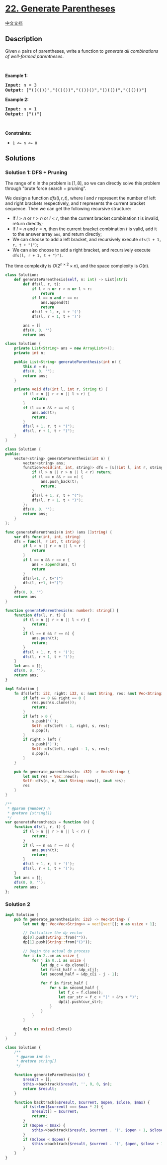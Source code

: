 # [22. Generate Parentheses](https://leetcode.com/problems/generate-parentheses)

[中文文档](/solution/0000-0099/0022.Generate%20Parentheses/README.md)

<!-- tags:String,Dynamic Programming,Backtracking -->

<!-- difficulty:Medium -->

## Description

<p>Given <code>n</code> pairs of parentheses, write a function to <em>generate all combinations of well-formed parentheses</em>.</p>

<p>&nbsp;</p>
<p><strong class="example">Example 1:</strong></p>
<pre><strong>Input:</strong> n = 3
<strong>Output:</strong> ["((()))","(()())","(())()","()(())","()()()"]
</pre><p><strong class="example">Example 2:</strong></p>
<pre><strong>Input:</strong> n = 1
<strong>Output:</strong> ["()"]
</pre>
<p>&nbsp;</p>
<p><strong>Constraints:</strong></p>

<ul>
	<li><code>1 &lt;= n &lt;= 8</code></li>
</ul>

## Solutions

### Solution 1: DFS + Pruning

The range of $n$ in the problem is $[1, 8]$, so we can directly solve this problem through "brute force search + pruning".

We design a function $dfs(l, r, t)$, where $l$ and $r$ represent the number of left and right brackets respectively, and $t$ represents the current bracket sequence. Then we can get the following recursive structure:

-   If $l \gt n$ or $r \gt n$ or $l \lt r$, then the current bracket combination $t$ is invalid, return directly;
-   If $l = n$ and $r = n$, then the current bracket combination $t$ is valid, add it to the answer array `ans`, and return directly;
-   We can choose to add a left bracket, and recursively execute `dfs(l + 1, r, t + "(")`;
-   We can also choose to add a right bracket, and recursively execute `dfs(l, r + 1, t + ")")`.

The time complexity is $O(2^{n\times 2} \times n)$, and the space complexity is $O(n)$.

<!-- tabs:start -->

```python
class Solution:
    def generateParenthesis(self, n: int) -> List[str]:
        def dfs(l, r, t):
            if l > n or r > n or l < r:
                return
            if l == n and r == n:
                ans.append(t)
                return
            dfs(l + 1, r, t + '(')
            dfs(l, r + 1, t + ')')

        ans = []
        dfs(0, 0, '')
        return ans
```

```java
class Solution {
    private List<String> ans = new ArrayList<>();
    private int n;

    public List<String> generateParenthesis(int n) {
        this.n = n;
        dfs(0, 0, "");
        return ans;
    }

    private void dfs(int l, int r, String t) {
        if (l > n || r > n || l < r) {
            return;
        }
        if (l == n && r == n) {
            ans.add(t);
            return;
        }
        dfs(l + 1, r, t + "(");
        dfs(l, r + 1, t + ")");
    }
}
```

```cpp
class Solution {
public:
    vector<string> generateParenthesis(int n) {
        vector<string> ans;
        function<void(int, int, string)> dfs = [&](int l, int r, string t) {
            if (l > n || r > n || l < r) return;
            if (l == n && r == n) {
                ans.push_back(t);
                return;
            }
            dfs(l + 1, r, t + "(");
            dfs(l, r + 1, t + ")");
        };
        dfs(0, 0, "");
        return ans;
    }
};
```

```go
func generateParenthesis(n int) (ans []string) {
	var dfs func(int, int, string)
	dfs = func(l, r int, t string) {
		if l > n || r > n || l < r {
			return
		}
		if l == n && r == n {
			ans = append(ans, t)
			return
		}
		dfs(l+1, r, t+"(")
		dfs(l, r+1, t+")")
	}
	dfs(0, 0, "")
	return ans
}
```

```ts
function generateParenthesis(n: number): string[] {
    function dfs(l, r, t) {
        if (l > n || r > n || l < r) {
            return;
        }
        if (l == n && r == n) {
            ans.push(t);
            return;
        }
        dfs(l + 1, r, t + '(');
        dfs(l, r + 1, t + ')');
    }
    let ans = [];
    dfs(0, 0, '');
    return ans;
}
```

```rust
impl Solution {
    fn dfs(left: i32, right: i32, s: &mut String, res: &mut Vec<String>) {
        if left == 0 && right == 0 {
            res.push(s.clone());
            return;
        }
        if left > 0 {
            s.push('(');
            Self::dfs(left - 1, right, s, res);
            s.pop();
        }
        if right > left {
            s.push(')');
            Self::dfs(left, right - 1, s, res);
            s.pop();
        }
    }

    pub fn generate_parenthesis(n: i32) -> Vec<String> {
        let mut res = Vec::new();
        Self::dfs(n, n, &mut String::new(), &mut res);
        res
    }
}
```

```js
/**
 * @param {number} n
 * @return {string[]}
 */
var generateParenthesis = function (n) {
    function dfs(l, r, t) {
        if (l > n || r > n || l < r) {
            return;
        }
        if (l == n && r == n) {
            ans.push(t);
            return;
        }
        dfs(l + 1, r, t + '(');
        dfs(l, r + 1, t + ')');
    }
    let ans = [];
    dfs(0, 0, '');
    return ans;
};
```

<!-- tabs:end -->

### Solution 2

<!-- tabs:start -->

```rust
impl Solution {
    pub fn generate_parenthesis(n: i32) -> Vec<String> {
        let mut dp: Vec<Vec<String>> = vec![vec![]; n as usize + 1];

        // Initialize the dp vector
        dp[0].push(String::from(""));
        dp[1].push(String::from("()"));

        // Begin the actual dp process
        for i in 2..=n as usize {
            for j in 0..i as usize {
                let dp_c = dp.clone();
                let first_half = &dp_c[j];
                let second_half = &dp_c[i - j - 1];

                for f in first_half {
                    for s in second_half {
                        let f_c = f.clone();
                        let cur_str = f_c + "(" + &*s + ")";
                        dp[i].push(cur_str);
                    }
                }
            }
        }

        dp[n as usize].clone()
    }
}
```

```php
class Solution {
    /**
     * @param int $n
     * @return string[]
     */

    function generateParenthesis($n) {
        $result = [];
        $this->backtrack($result, '', 0, 0, $n);
        return $result;
    }

    function backtrack(&$result, $current, $open, $close, $max) {
        if (strlen($current) === $max * 2) {
            $result[] = $current;
            return;
        }
        if ($open < $max) {
            $this->backtrack($result, $current . '(', $open + 1, $close, $max);
        }
        if ($close < $open) {
            $this->backtrack($result, $current . ')', $open, $close + 1, $max);
        }
    }
}
```

<!-- tabs:end -->

<!-- end -->

